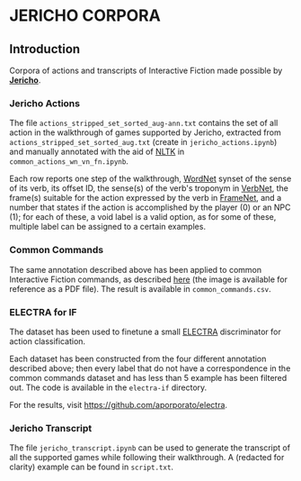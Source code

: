 # JERICHO CORPORA

## Introduction

Corpora of actions and transcripts of Interactive Fiction made possible by [**Jericho**](https://github.com/microsoft/jericho).

### Jericho Actions

The file `actions_stripped_set_sorted_aug-ann.txt` contains the set of all action in the walkthrough of games supported by Jericho, extracted from `actions_stripped_set_sorted_aug.txt` (create in `jericho_actions.ipynb`) and manually annotated with the aid of [NLTK](https://www.nltk.org/) in `common_actions_wn_vn_fn.ipynb`.

Each row reports one step of the walkthrough, [WordNet](https://wordnet.princeton.edu/) synset of the sense of its verb, its offset ID, the sense(s) of the verb's troponym in [VerbNet](https://verbs.colorado.edu/verbnet/), the frame(s) suitable for the action expressed by the verb in [FrameNet](https://framenet.icsi.berkeley.edu/fndrupal/), and a number that states if the action is accomplished by the player (0) or an NPC (1); for each of these, a void label is a valid option, as for some of these, multiple label can be assigned to a certain examples.

### Common Commands

The same annotation described above has been applied to common Interactive Fiction commands, as described [here](http://pr-if.org/doc/play-if-card/) (the image is available for reference as a PDF file). The result is available in `common_commands.csv`.

### ELECTRA for IF

The dataset has been used to finetune a small [ELECTRA](https://github.com/google-research/electra) discriminator for action classification.

Each dataset has been constructed from the four different annotation described above; then every label that do not have a correspondence in the common commands dataset and has less than 5 example has been filtered out. The code is available in the `electra-if` directory.

For the results, visit https://github.com/aporporato/electra.

### Jericho Transcript

The file `jericho_transcript.ipynb` can be used to generate the transcript of all the supported games while following their walkthrough. A (redacted for clarity) example can be found in `script.txt`.
